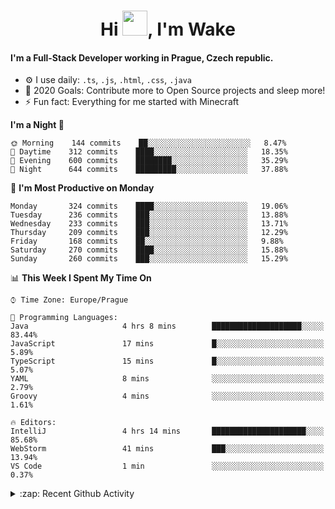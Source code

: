 <h1 align="center">Hi <img src="https://raw.githubusercontent.com/MrWakeCZ/MrWakeCZ/master/Hi.gif" width="40px" />, I'm Wake</h1>

#### I'm a Full-Stack Developer working in Prague, Czech republic.
- ⚙️ I use daily: `.ts`, `.js`, `.html`, `.css`, `.java`
- 🥅 2020 Goals: Contribute more to Open Source projects and sleep more!
- ⚡ Fun fact: Everything for me started with Minecraft

<!--START_SECTION:waka-->
**I'm a Night 🦉** 

```text
🌞 Morning    144 commits    ██░░░░░░░░░░░░░░░░░░░░░░░   8.47% 
🌆 Daytime    312 commits    ████░░░░░░░░░░░░░░░░░░░░░   18.35% 
🌃 Evening    600 commits    ████████░░░░░░░░░░░░░░░░░   35.29% 
🌙 Night      644 commits    █████████░░░░░░░░░░░░░░░░   37.88%

```
📅 **I'm Most Productive on Monday** 

```text
Monday       324 commits    ████░░░░░░░░░░░░░░░░░░░░░   19.06% 
Tuesday      236 commits    ███░░░░░░░░░░░░░░░░░░░░░░   13.88% 
Wednesday    233 commits    ███░░░░░░░░░░░░░░░░░░░░░░   13.71% 
Thursday     209 commits    ███░░░░░░░░░░░░░░░░░░░░░░   12.29% 
Friday       168 commits    ██░░░░░░░░░░░░░░░░░░░░░░░   9.88% 
Saturday     270 commits    ████░░░░░░░░░░░░░░░░░░░░░   15.88% 
Sunday       260 commits    ███░░░░░░░░░░░░░░░░░░░░░░   15.29%

```


📊 **This Week I Spent My Time On** 

```text
⌚︎ Time Zone: Europe/Prague

💬 Programming Languages: 
Java                     4 hrs 8 mins        ████████████████████░░░░░   83.44% 
JavaScript               17 mins             █░░░░░░░░░░░░░░░░░░░░░░░░   5.89% 
TypeScript               15 mins             █░░░░░░░░░░░░░░░░░░░░░░░░   5.07% 
YAML                     8 mins              ░░░░░░░░░░░░░░░░░░░░░░░░░   2.79% 
Groovy                   4 mins              ░░░░░░░░░░░░░░░░░░░░░░░░░   1.61%

🔥 Editors: 
IntelliJ                 4 hrs 14 mins       █████████████████████░░░░   85.68% 
WebStorm                 41 mins             ███░░░░░░░░░░░░░░░░░░░░░░   13.94% 
VS Code                  1 min               ░░░░░░░░░░░░░░░░░░░░░░░░░   0.37%

```


<!--END_SECTION:waka-->

<details>
  <summary>:zap: Recent Github Activity</summary>

<!--START_SECTION:activity-->
1. 🎉 Merged PR [#6](https://github.com/craftmania-cz/craftlobby/pull/6) in [craftmania-cz/craftlobby](https://github.com/craftmania-cz/craftlobby)
2. 🎉 Merged PR [#14](https://github.com/craftmania-cz/craftmanager/pull/14) in [craftmania-cz/craftmanager](https://github.com/craftmania-cz/craftmanager)
3. 🎉 Merged PR [#89](https://github.com/waked-cz/corgi/pull/89) in [waked-cz/corgi](https://github.com/waked-cz/corgi)
4. 🎉 Merged PR [#2](https://github.com/craftmania-cz/craftcore/pull/2) in [craftmania-cz/craftcore](https://github.com/craftmania-cz/craftcore)
5. 🎉 Merged PR [#7](https://github.com/craftmania-cz/craftlobby/pull/7) in [craftmania-cz/craftlobby](https://github.com/craftmania-cz/craftlobby)
<!--END_SECTION:activity-->

</details>
